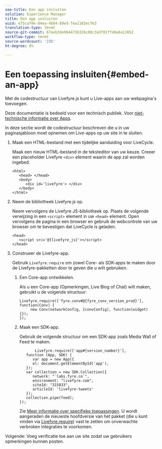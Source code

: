 ```yaml
---
seo-title: Een app insluiten
solution: Experience Manager
title: Een app insluiten
uuid: e75caf0e-04ea-4b04-89ed-fea1183ecf63
translation-type: tm+mt
source-git-commit: 67aeb3de964473b326c88c3a3f81ff48a6a12652
workflow-type: tm+mt
source-wordcount: '235'
ht-degree: 0%

---
```



# Een toepassing insluiten{#embed-an-app}

Met de codestructuur van Livefyre.js kunt u Live-apps aan uw webpagina&#39;s toevoegen.

Deze documentatie is bedoeld voor een technisch publiek. Voor [niet-technische informatie over Apps](/help/using/c-about-apps/c-about-apps.md).

In deze sectie wordt de codestructuur beschreven die u in uw paginasjabloon moet opnemen om Live-apps op uw site in te sluiten.

1. Maak een HTML-bestand met een tijdelijke aanduiding voor LiveCycle.

   Maak een nieuw HTML-bestand in de teksteditor van uw keuze. Creeer een placeholder Livefyre `<div>` element waarin de app zal worden ingebed.

   ```
   <html> 
      <head> </head> 
      <body> 
         <div id='livefyre'> </div> 
      </body> 
   </html>
   ```

1. Neem de bibliotheek Livefyre.js op.

   Neem vervolgens de Livefyre JS-bibliotheek op. Plaats de volgende verwijzing in een `<script>` element in uw `<head>` element. Open vervolgens de pagina in een browser en gebruik de webcontrole van uw browser om te bevestigen dat LiveCycle is geladen.

   ```
   <head> 
      <script src='@{livefyre_js}'></script> 
   </head> 
   ```

1. Construeer de Livefyre-app.

   Gebruik `Livefyre.require` om zowel Core- als SDK-apps te maken door de Livefyre-pakketten door te geven die u wilt gebruiken.

   1. Een Core-app ontwikkelen.

      Als u een Core-app (Opmerkingen, Live Blog of Chat) wilt maken, gebruikt u de volgende structuur:

      ```
      Livefyre.require(['fyre.conv#@{fyre_conv_version_prod}'], function(Conv) { 
           new Conv(networkConfig, [convConfig], function(widget) {});  
      });  
      ```

   1. Maak een SDK-app.

      Gebruik de volgende structuur om een SDK-app zoals Media Wall of Feed te maken:

      ```
             Livefyre.require(['app#{version_number}'], 
         function (App, SDK) { 
            var app = new App({ 
            el: document.getElementById('app'), 
         }); 
         var collection = new SDK.Collection({ 
            network: "`labs.fyre.co`", 
            environment: "livefyre.com", 
            siteId: "315833", 
            articleId: 'livefyre-tweets' 
         }); 
         collection.pipe(feed); 
      }); 
      ```

      Zie [Meer informatie over specifieke toepassingen](/help/using/c-about-apps/c-about-apps.md). U wordt aangeraden de nieuwste hoofdversie van het pakket (die u kunt vinden via [Livefyre.require](https://cdn.livefyre.com/packages.html)) vast te zetten om onverwachte verbroken integraties te voorkomen.

Volgende: Voeg verificatie toe aan uw site zodat uw gebruikers opmerkingen kunnen posten.
